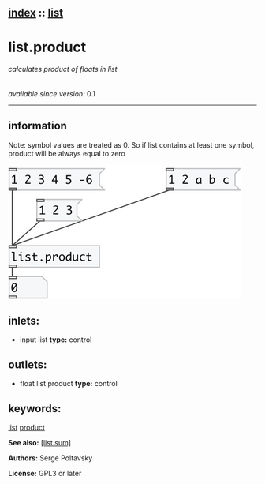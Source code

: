 [index](index.html) :: [list](category_list.html)
---

# list.product

###### calculates product of floats in list

*available since version:* 0.1

---


## information
Note: symbol values are treated as 0. So if list contains at least one symbol,
            product will be always equal to zero



[![example](../examples/img/list.product.jpg)](../examples/pd/list.product.pd)









## inlets:

* input list 
__type:__ control<br>



## outlets:

* float list product
__type:__ control<br>



## keywords:

[list](keywords/list.html)
[product](keywords/product.html)



**See also:**
[\[list.sum\]](list.sum.html)




**Authors:** Serge Poltavsky




**License:** GPL3 or later





